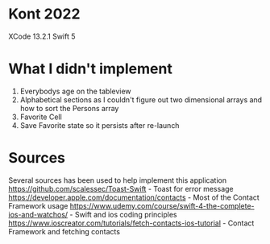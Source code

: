 #  Kont 2022
XCode 13.2.1
Swift 5

# What I didn't implement
1. Everybodys age on the tableview
2. Alphabetical sections as I couldn't figure out two dimensional arrays and how to sort the Persons array
3. Favorite Cell
4. Save Favorite state so it persists after re-launch


# Sources
Several sources has been used to help implement this application
https://github.com/scalessec/Toast-Swift - Toast for error message
https://developer.apple.com/documentation/contacts - Most of the Contact Framework usage
https://www.udemy.com/course/swift-4-the-complete-ios-and-watchos/ - Swift and ios coding principles
https://www.ioscreator.com/tutorials/fetch-contacts-ios-tutorial - Contact Framework and fetching contacts
